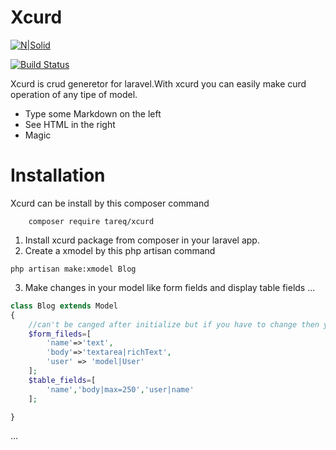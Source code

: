 # Xcurd

[![N|Solid](https://cldup.com/dTxpPi9lDf.thumb.png)](https://nodesource.com/products/nsolid)

[![Build Status](https://travis-ci.org/joemccann/dillinger.svg?branch=master)](https://travis-ci.org/joemccann/dillinger)

Xcurd is crud generetor for laravel.With xcurd you can easily make curd operation of any tipe of model.

  - Type some Markdown on the left
  - See HTML in the right
  - Magic

# Installation
Xcurd can be install by this composer command
```
    composer require tareq/xcurd
```
1. Install xcurd package from composer in your laravel app.
2. Create a xmodel by this php artisan command 
  ```
  php artisan make:xmodel Blog
  ```
3. Make changes in your model like form fields and display table fields
...
```PHP
class Blog extends Model
{
    //can't be canged after initialize but if you have to change then you have to regenerate xcurd with this model
    $form_fileds=[
        'name'=>'text',
        'body'=>'textarea|richText',
        'user' => 'model|User'
    ];
    $table_fields=[
        'name','body|max=250','user|name'
    ];

}
```
...

